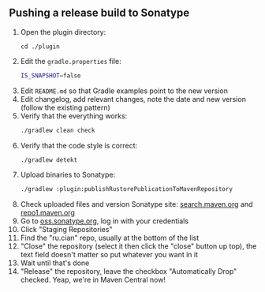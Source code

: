 ## Pushing a release build to Sonatype

1. Open the plugin directory:
    ```
    cd ./plugin
    ```
1. Edit the `gradle.properties` file:
   ```bash
   IS_SNAPSHOT=false
   ```
1. Edit `README.md` so that Gradle examples point to the new version
1. Edit changelog, add relevant changes, note the date and new version (follow the existing pattern)
1. Verify that the everything works:
   ```bash
   ./gradlew clean check
   ```
1. Verify that the code style is correct:
   ```bash
   ./gradlew detekt
   ```
1. Upload binaries to Sonatype:
   ```bash
   ./gradlew :plugin:publishRustorePublicationToMavenRepository
   ```
1. Check uploaded files and version Sonatype site: [search.maven.org](https://search.maven.org/search?q=ru.cian)
   and [repo1.maven.org](https://repo1.maven.org/maven2/ru/cian/rustore-plugin/rustore-publish-gradle-plugin/)
1. Go to [oss.sonatype.org](https://oss.sonatype.org), log in with your credentials
1. Click "Staging Repositories"
1. Find the "ru.cian" repo, usually at the bottom of the list
1. "Close" the repository (select it then click the "close" button up top), the text field doesn't matter so put whatever you want in it
1. Wait until that's done
1. "Release" the repository, leave the checkbox "Automatically Drop" checked. Yeap, we're in Maven Central now!
